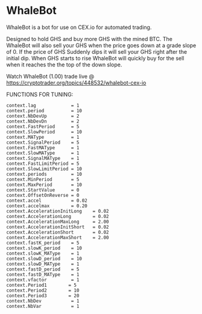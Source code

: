 WhaleBot
========

WhaleBot is a bot for use on CEX.io for automated trading.

Designed to hold GHS and buy more GHS with the mined BTC. The WhaleBot will also sell your GHS when the price goes down at a grade slope of 0. If the price of GHS Suddenly dips it will sell your GHS right after the initial dip. When GHS starts to rise WhaleBot will quickly buy for the sell when it reaches the the top of the down slope.

Watch WhaleBot (1.00) trade live @ https://cryptotrader.org/topics/448532/whalebot-cex-io

FUNCTIONS FOR TUNING:

    context.lag		        = 1
    context.period		    = 10
    context.NbDevUp         = 2
    context.NbDevDn         = 2
    context.FastPeriod  	= 5
    context.SlowPeriod  	= 10
    context.MAType		    = 1
    context.SignalPeriod	= 5
    context.FastMAType	    = 1
    context.SlowMAType	    = 1
    context.SignalMAType	= 1
    context.FastLimitPeriod	= 5
    context.SlowLimitPeriod = 10
    context.periods         = 10
    context.MinPeriod	    = 5
    context.MaxPeriod	    = 10
    context.StartValue	    = 0
    context.OffsetOnReverse	= 0
    context.accel           = 0.02
    context.accelmax        = 0.20
    context.AccelerationInitLong	= 0.02
    context.AccelerationLong	    = 0.02
    context.AccelerationMaxLong	    = 2.00
    context.AccelerationInitShort	= 0.02
    context.AccelerationShort	    = 0.02
    context.AccelerationMaxShort	= 2.00
    context.fastK_period	= 5
    context.slowK_period	= 10
    context.slowK_MAType	= 1
    context.slowD_period	= 10
    context.slowD_MAType	= 1
    context.fastD_period	= 5
    context.fastD_MAType	= 1
    context.vfactor		    = 1
    context.Period1        = 5
    context.Period2        = 10
    context.Period3        = 20
    context.NbDev           = 1
    context.NbVar		    = 1
